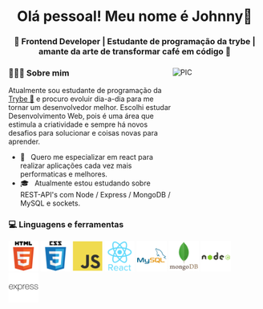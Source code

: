 <h1 align="center">Olá pessoal! Meu nome é Johnny👋 </h1>
<h3 align="center">🚀 Frontend Developer | Estudante de programação da trybe | amante da arte de transformar café em código  🚀</h3>
<div>
<img width = "35%" align="right" alt="PIC" height="300px" src="https://c.tenor.com/u85_yodXikMAAAAC/anime-hands.gif" />
<div align="left"> 
  <h3> 👨🏻‍💻 Sobre mim </h3>
  <p>Atualmente sou estudante de programação da <a href="https://www.betrybe.com/?utm_medium=cpc&utm_source=google&utm_campaign=Brand&utm_content=ad03_din_h&gclid=EAIaIQobChMI4KHuvcST8gIVchitBh2fPQwhEAAYASAAEgInkPD_BwE">Trybe 🚀</a> e procuro evoluir dia-a-dia para me tornar um desenvolvedor melhor. Escolhi estudar Desenvolvimento Web, pois é uma área que estimula a criatividade e sempre há novos desafios para solucionar e coisas novas para aprender.</p>

  - 🤔 &nbsp; Quero me especializar em react para realizar aplicações cada vez mais performaticas e melhores.
  - 🎓 &nbsp; Atualmente estou estudando sobre REST-API's com Node / Express / MongoDB / MySQL e sockets.
</div> 
</div>

<div>
  <h3> 💻 Linguagens e ferramentas </h3>
  <p>
  <img src="https://raw.githubusercontent.com/devicons/devicon/master/icons/html5/html5-original-wordmark.svg" alt="html5" width="60" height="60"/><img>
  <img src="https://raw.githubusercontent.com/devicons/devicon/master/icons/css3/css3-original-wordmark.svg" alt="css3" width="60" height="60"/>
  <img src="https://raw.githubusercontent.com/devicons/devicon/master/icons/javascript/javascript-original.svg" alt="javascript" width="60" height="60"/>
  <img src="https://raw.githubusercontent.com/devicons/devicon/master/icons/react/react-original-wordmark.svg" alt="react" width="60" height="60"/> 
  <img src="https://raw.githubusercontent.com/devicons/devicon/master/icons/mysql/mysql-original-wordmark.svg" alt="mysql" width="60" height="60"/> 
  <img src="https://raw.githubusercontent.com/devicons/devicon/master/icons/mongodb/mongodb-original-wordmark.svg" alt="mongodb" width="60" height="60"/>
  <img src="https://raw.githubusercontent.com/devicons/devicon/master/icons/nodejs/nodejs-original-wordmark.svg" alt="nodejs" width="60" height="60"/>
  <img src="https://raw.githubusercontent.com/devicons/devicon/master/icons/express/express-original-wordmark.svg" alt="express" width="60" height="60"/>
  <p>
</div> 

